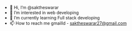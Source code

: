 - 👋 Hi, I’m @saktheswarar
- 👀 I’m interested in web developing
- 🌱 I’m currently learning Full stack developing
- 📫 How to reach me gmailId - saktheswarar27@gmail.com

<!---
saktheswarar/saktheswarar is a ✨ special ✨ repository because its `README.md` (this file) appears on your GitHub profile.
You can click the Preview link to take a look at your changes.
--->
